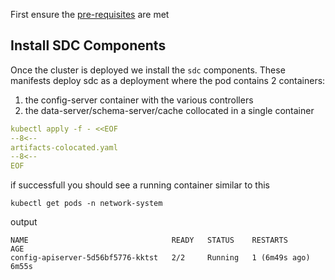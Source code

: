<script type="text/javascript" src="https://viewer.diagrams.net/js/viewer-static.min.js" async></script>

First ensure the [pre-requisites](2_prereq.md) are met

## Install SDC Components

Once the cluster is deployed we install the `sdc` components. These manifests deploy sdc as a deployment where the pod contains 2 containers:

1. the config-server container with the various controllers
2. the data-server/schema-server/cache collocated in a single container

```yaml
kubectl apply -f - <<EOF
--8<--
artifacts-colocated.yaml
--8<--
EOF
```

if successfull you should see a running container similar to this

```
kubectl get pods -n network-system
```

output

```
NAME                                READY   STATUS    RESTARTS        AGE
config-apiserver-5d56bf5776-kktst   2/2     Running   1 (6m49s ago)   6m55s
```